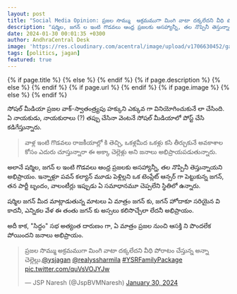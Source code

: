 ```yaml
---
layout: post
title: "Social Media Opinion: ప్రజల సొమ్ము  అక్రమముగా మింగి వాటా దక్కలేదని వీధి పోరాటం చేస్తున్న అన్నా చెల్లెల్లు?"
description: "షర్మిల, జగన్ ల ఇంటి గొడవలు ఆంధ్ర ప్రజలకు అసహ్యాన్నీ, తల నొప్పినీ తెస్తున్నాయని అభిప్రాయం. ఇన్నాళ్లూ పవన్ కల్యాన్ మూడు పెళ్లిల్లని ఒక టెంప్లేట్ ఆన్సర్ గా పెట్టుకున్న జగన్, తన పార్టీ బృందం, వాలంటీర్లు ఇప్పుడు ఏ సమాధానమూ చెప్పలేని స్థితిలో ఉన్నారు."
date: 2024-01-30 00:01:35 +0300
author: AndhraCentral Desk
image: 'https://res.cloudinary.com/acentral/image/upload/v1706630452/ganja/Jagan-YS-Sharmila_gqgvpz.jpg'
tags: [politics, jagan]
featured: true
---
```


<meta content="{{ site.title }}" property="og:site_name">
{% if page.title %}
  <meta content="{{ page.title }}" property="og:title">
{% else %}
  <meta content="{{ site.title }}" property="og:title">
{% endif %}
{% if page.description %}
  <meta content="{{ page.description }}" property="og:description">
{% else %}
  <meta content="{{ site.description }}" property="og:description">
{% endif %}
{% if page.url %}
  <meta content="{{ site.url }}{{ page.url }}" property="og:url">
{% endif %}
{% if page.image %}
  <meta content="https://res.cloudinary.com/acentral/image/upload/v1706630452/ganja/Jagan-YS-Sharmila_gqgvpz.jpg" property="og:image">
{% else %}
  <meta content="{{ site.url }}/images/og.png" property="og:image">
{% endif %}

సోషల్ మీడియా ప్రజల వాక్-స్వాతంత్ర్యపు హక్కుని ఎక్కువ గా వినియోగించుకునే లా చేసింది. ఏ నాయకుడు, నాయకురాలు (?) తప్పు చేసినా వెంటనే సోషల్ మీడియాలో పోస్ట్ చేసి కడిగేస్తున్నారు.

> వాళ్ల ఇంటి గొడవలు రాజకీయాల్లో కి తెచ్చి, ఒకళ్లమీద ఒకళ్లు కసి తీర్చుకునే అవకాశాల కోసం ఎదురు చూస్తున్నారా ఈ అక్కా చెల్లెళ్లు అని జనాలు అభిప్రాయపడుతున్నారు.

అలానే షర్మిల, జగన్ ల ఇంటి గొడవలు ఆంధ్ర ప్రజలకు అసహ్యాన్నీ, తల నొప్పినీ తెస్తున్నాయని అభిప్రాయం. ఇన్నాళ్లూ పవన్ కల్యాన్ మూడు పెళ్లిల్లని ఒక టెంప్లేట్ ఆన్సర్ గా పెట్టుకున్న జగన్, తన పార్టీ బృందం, వాలంటీర్లు ఇప్పుడు ఏ సమాధానమూ చెప్పలేని స్థితిలో ఉన్నారు.

షర్మిల జగన్ మీద మాట్లాడుతున్న మాటలు ఏ మాత్రం జగన్ కు, జగన్ హోదాకూ సరియైన వి కాదనీ, ఎన్నికల వేళ ఈ తంతు జగన్ కు అస్సలు కలిసొచ్చేలా లేదనీ అభిప్రాయం. 

అదీ కాక, "సిద్ధం" సభ అత్యంత దారుణం గా, ఏ మాత్రం ప్రజల నుంచి ఆసక్తి ని పొందలేక పోయిందని జనాలు అభిప్రాయం.  

<blockquote class="twitter-tweet"><p lang="te" dir="ltr">ప్రజల సొమ్ము అక్రమముగా మింగి వాటా దక్కలేదని వీధి పోరాటం చేస్తున్న అన్నా చెల్లెల్లు.<a href="https://twitter.com/ysjagan?ref_src=twsrc%5Etfw">@ysjagan</a> <a href="https://twitter.com/realyssharmila?ref_src=twsrc%5Etfw">@realyssharmila</a> <a href="https://twitter.com/hashtag/YSRFamilyPackage?src=hash&amp;ref_src=twsrc%5Etfw">#YSRFamilyPackage</a> <a href="https://t.co/quVsVOJYJw">pic.twitter.com/quVsVOJYJw</a></p>&mdash; JSP Naresh (@JspBVMNaresh) <a href="https://twitter.com/JspBVMNaresh/status/1752359392954261797?ref_src=twsrc%5Etfw">January 30, 2024</a></blockquote> <script async src="https://platform.twitter.com/widgets.js" charset="utf-8"></script>